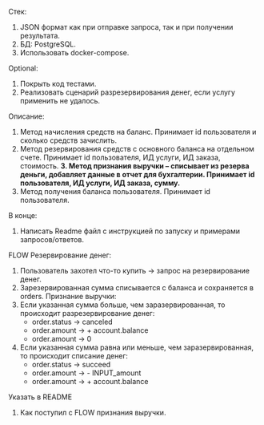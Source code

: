 Стек:
1. JSON формат как при отправке запроса, так и при получении результата.
2. БД: PostgreSQL.
3. Использовать docker-compose.

Optional:
1. Покрыть код тестами.
2. Реализовать сценарий разрезервирования денег, если услугу применить не удалось.

Описание:
1. Метод начисления средств на баланс.
    Принимает id пользователя и сколько средств зачислить. 
2. Метод резервирования средств с основного баланса на отдельном счете.
    Принимает id пользователя, ИД услуги, ИД заказа, стоимость.
**3. Метод признания выручки – списывает из резерва деньги, добавляет данные в отчет для бухгалтерии. 
    Принимает id пользователя, ИД услуги, ИД заказа, сумму.**
4. Метод получения баланса пользователя. 
    Принимает id пользователя.

В конце:
1. Написать Readme файл с инструкцией по запуску и примерами запросов/ответов.


FLOW
Резервирование денег:
   1. Пользователь захотел что-то купить -> запрос на резервирование денег.
   2. Зарезервированная сумма списывается с баланса и сохраняется в orders.
Признание выручки:
   1. Если указанная сумма больше, чем заразервированная, то происходит разрезервирование денег:
      - order.status -> canceled
      - order.amount -> + account.balance
      - order.amount -> 0
   2. Если указанная сумма равна или меньше, чем заразервированная, то происходит списание денег:
      - order.status -> succeed
      - order.amount -> - INPUT_amount
      - order.amount -> + account.balance

Указать в README
   1. Как поступил с FLOW признания выручки.